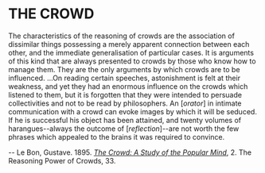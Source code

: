 THE CROWD
=========

The characteristics of the reasoning of crowds are the association of
dissimilar things possessing a merely apparent connection between each
other, and the immediate generalisation of particular cases. It is arguments
of this kind that are always presented to crowds by those who know how to
manage them. They are the only arguments by which crowds are to be
influenced. ...On reading certain speeches, astonishment is felt at their
weakness, and yet they had an enormous influence on the crowds which
listened to them, but it is forgotten that they were intended to persuade
collectivities and not to be read by philosophers. An [_orator_] in intimate
communication with a crowd can evoke images by which it will be seduced. If
he is successful his object has been attained, and twenty volumes of
harangues--always the outcome of [_reflection_]--are not worth the few
phrases which appealed to the brains it was required to convince.

-- Le Bon, Gustave. 1895.
[_The Crowd: A Study of the Popular Mind_][1],
2. The Reasoning Power of Crowds, 33.

[1]: http://www.gutenberg.org/dirs/etext96/tcrwd10.txt
